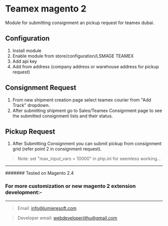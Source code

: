 # Teamex magento 2
Module for submitting consignment an pickup request for teamex dubai.

## Configuration
1. Install module
2. Enable module from store/configuration/LSMAGE TEAMEX
3. Add api key
4. Add from address (company address or warehouse address for pickup request)

## Consignment Request

1. From new shipment creation page select teamex courier from "Add Track" dropdown.
2. After submitting shipment go to Sales/Teamex Consignment page to see the submitted consignment lists and their status.

## Pickup Request
1. After Submitting Consignment you can submit pickup from consignment grid (refer point 2 in consignment request).

> Note: set "max_input_vars = 10000" in php.ini for seemless working...   
***
 ####### Tested on Magento 2.4
 
### For more customization or new magento 2 extension development:-

***

> Email: info@lumieresoft.com

> Developer email: webdeveloperjithu@gmail.com 

